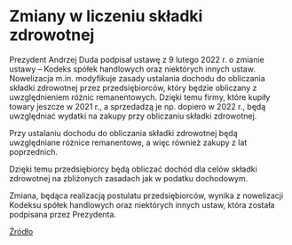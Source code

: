 # Zmiany w liczeniu składki zdrowotnej

Prezydent Andrzej Duda podpisał ustawę z 9 lutego 2022 r. o zmianie ustawy – Kodeks spółek handlowych oraz niektórych innych ustaw. Nowelizacja m.in. modyfikuje zasady ustalania dochodu do obliczania składki zdrowotnej przez przedsiębiorców, który będzie obliczany z uwzględnieniem różnic remanentowych. Dzięki temu firmy, które kupiły towary jeszcze w 2021 r., a sprzedadzą je np. dopiero w 2022 r., będą uwzględniać wydatki na zakupy przy obliczaniu składki zdrowotnej.

Przy ustalaniu dochodu do obliczania składki zdrowotnej będą uwzględniane różnice remanentowe, a więc również zakupy z lat poprzednich.

Dzięki temu przedsiębiorcy będą obliczać dochód dla celów składki zdrowotnej na zbliżonych zasadach jak w podatku dochodowym.

Zmiana, będąca realizacją postulatu przedsiębiorców, wynika z nowelizacji Kodeksu spółek handlowych oraz niektórych innych ustaw, która została podpisana przez Prezydenta.

[Źródło](https://skwp.pl/aktualnosc/zmiany-w-liczeniu-skladki-zdrowotnej/)